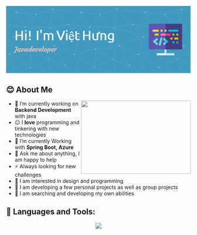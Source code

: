 <div align="center"> <img src="photo/background.png" /> </div>

## 😊 About Me

<img src ="https://user-images.githubusercontent.com/74038190/235224431-e8c8c12e-6826-47f1-89fb-2ddad83b3abf.gif" align = right height = 200 width = 300/>

- 🔭 I’m currently working on  **Backend Development** with java
- :neutral_face: I **love**  programming and tinkering with new technologies
- 🌱 I’m currently Working with **Spring Boot, Azure**
- 💬 Ask me about anything, I am happy to help
- ⚡ Always looking for new challenges
- 👀 I am interested in design and programming
- 🌱 I am developing a few personal projects as well as group projects
- 💞️ I am searching and developing my own abilities

## 🔨 Languages and Tools:

<p align="center">
  <a href="https://skillicons.dev">
    <img src="https://skillicons.dev/icons?i=github,c,java,js,mysql,bootstrap,html,css,androidstudio,figma,eclipse,ai,ps" />
  </a>
</p> 
